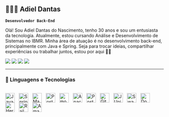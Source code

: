 ## 👨🏼‍💼 Adiel Dantas

**`Desenvolvedor Back-End`**

Olá! Sou Adiel Dantas do Nascimento, tenho 30 anos e sou um entusiasta da tecnologia. Atualmente, estou cursando Análise e Desenvolvimento de Sistemas no IBMR. Minha área de atuação é no desenvolvimento back-end, principalmente com Java e Spring. Seja para trocar ideias, compartilhar experiências ou trabalhar juntos, estou por aqui 🙋‍♂️

<div> 
  <a href="https://www.linkedin.com/in/adiel-dantas-45875016a" target="_blank"><img src="https://img.shields.io/badge/-LinkedIn-%230077B5?style=for-the-badge&logo=linkedin&logoColor=white" target="_blank"></a>
  <a href = "mailto:adieldantasn@gmail.com"><img src="https://img.shields.io/badge/-Gmail-%23333?style=for-the-badge&logo=gmail&logoColor=white" target="_blank"></a>
  <a href="https://instagram.com/adiel.dantas1" target="_blank"><img src="https://img.shields.io/badge/-Instagram-%23E4405F?style=for-the-badge&logo=instagram&logoColor=white" target="_blank"></a>
  <a href="https://discord.gg/adieldantas" target="_blank"><img src="https://img.shields.io/badge/Discord-7289DA?style=for-the-badge&logo=discord&logoColor=white" target="_blank"></a>
  
</div>

---

### 🤖 Linguagens e Tecnologias

<div style="display: inline_block"><br>
  <img align="left" alt="Java" title="Java" width="30px" style="padding-right: 10px;" src="https://cdn.jsdelivr.net/gh/devicons/devicon@latest/icons/java/java-original-wordmark.svg">
  <img align="left" alt="Spring" title="Spring" width="30px" style="padding-right: 10px;" src="https://cdn.jsdelivr.net/gh/devicons/devicon@latest/icons/spring/spring-original-wordmark.svg">
  <img align="left" alt="Maven" title="Maven" width="30px" style="padding-right: 10px;" src="https://cdn.jsdelivr.net/gh/devicons/devicon@latest/icons/maven/maven-original.svg">
  <img align="left" alt="PostgreSQL" title="PostgreSQL" width="30px" style="padding-right: 10px;" src="https://cdn.jsdelivr.net/gh/devicons/devicon@latest/icons/postgresql/postgresql-original-wordmark.svg">
  <img align="left" alt="mongoDB" title="mongoDB" width="30px" style="padding-right: 10px;" src="https://cdn.jsdelivr.net/gh/devicons/devicon@latest/icons/mongodb/mongodb-plain-wordmark.svg">
  <img align="left" alt="Apache Cassandra" title="Apache Cassandra" width="30px" style="padding-right: 10px;" src="https://cdn.jsdelivr.net/gh/devicons/devicon@latest/icons/cassandra/cassandra-original.svg">
  <img align="left" alt="Postman" title="Postman" width="30px" style="padding-right: 10px;" src="https://cdn.jsdelivr.net/gh/devicons/devicon@latest/icons/postman/postman-original.svg">
  <img align="left" alt="Git" title="Git" width="30px" style="padding-right: 10px;" src="https://cdn.jsdelivr.net/gh/devicons/devicon@latest/icons/git/git-original-wordmark.svg">
  <img align="left" alt="JUnit 5" title="JUnit 5" width="30px" style="padding-right: 10px;" src="https://cdn.jsdelivr.net/gh/devicons/devicon@latest/icons/junit/junit-original-wordmark.svg">
  <img align="left" alt="Swagger" title="Swagger" width="30px" style="padding-right: 10px;" src="https://cdn.jsdelivr.net/gh/devicons/devicon@latest/icons/swagger/swagger-original.svg">
  <img align="left" alt="Docker" title="Docker" width="30px" style="padding-right: 10px;" src="https://cdn.jsdelivr.net/gh/devicons/devicon@latest/icons/docker/docker-original-wordmark.svg">
  <img align="left" alt="Heroku" title="Heroku" width="30px" style="padding-right: 10px;" src="https://cdn.jsdelivr.net/gh/devicons/devicon@latest/icons/heroku/heroku-original-wordmark.svg">
  <img align="left" alt="Railway" title="Railway" width="30px" style="padding-right: 10px;" src="https://cdn.jsdelivr.net/gh/devicons/devicon@latest/icons/railway/railway-original.svg">
  <img align="left" alt="Amazon S3" title="Amazon S3" width="30px" style="padding-right: 10px;" src="https://cdn.jsdelivr.net/gh/devicons/devicon@latest/icons/amazonwebservices/amazonwebservices-plain-wordmark.svg">
  
</div>


<br/>
<br/> 

##
